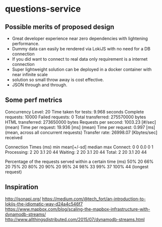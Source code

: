 # questions-service

## Possible merits of proposed design

- Great developer experience near zero dependencies with lightening performance.
- Dummy data can easily be rendered via LokiJS with no need for a DB connection
- If you did want to connect to real data only requirement is a internet connection
- Super lightweight solution can be deployed in a docker container with near infinite scale
- solution so small throw away is cost effective.
- JSON through and through.

## Some perf metrics
Concurrency Level:      20
Time taken for tests:   9.968 seconds
Complete requests:      10000
Failed requests:        0
Total transferred:      275570000 bytes
HTML transferred:       273650000 bytes
Requests per second:    1003.23 [#/sec] (mean)
Time per request:       19.936 [ms] (mean)
Time per request:       0.997 [ms] (mean, across all concurrent requests)
Transfer rate:          26998.07 [Kbytes/sec] received

Connection Times (ms)
              min  mean[+/-sd] median   max
Connect:        0    0   0.0      0       1
Processing:     2   20   3.1     20      44
Waiting:        2   20   3.1     20      44
Total:          2   20   3.1     20      44

Percentage of the requests served within a certain time (ms)
  50%     20
  66%     20
  75%     20
  80%     20
  90%     20
  95%     24
  98%     33
  99%     37
 100%     44 (longest request)
 
## Inspiration
http://jsonapi.org/
https://medium.com/@tech_fort/an-introduction-to-lokijs-the-idiomatic-way-d24a4c546f7
https://www.mapbox.com/blog/scaling-the-mapbox-infrastructure-with-dynamodb-streams/
http://www.allthingsdistributed.com/2015/07/dynamodb-streams.html
